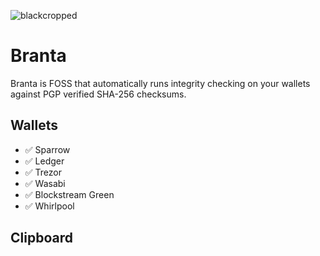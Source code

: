 ![blackcropped](https://github.com/BrantaOps/branta/assets/74844722/4dc5e1b7-2f8a-4371-8a7e-0a80e8472edb)

# Branta 

Branta is FOSS that automatically runs integrity checking on your wallets against PGP verified SHA-256 checksums.

## Wallets
- ✅ Sparrow 
- ✅ Ledger
- ✅ Trezor
- ✅ Wasabi
- ✅ Blockstream Green
- ✅ Whirlpool

## Clipboard
